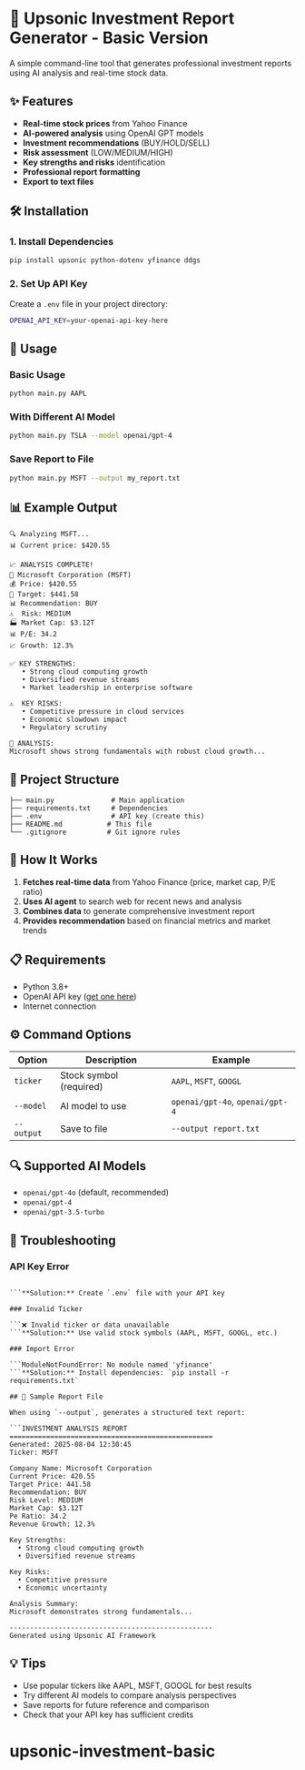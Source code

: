 # 🚀 Upsonic Investment Report Generator - Basic Version

A simple command-line tool that generates professional investment reports using AI analysis and real-time stock data.

## ✨ Features

- **Real-time stock prices** from Yahoo Finance
- **AI-powered analysis** using OpenAI GPT models
- **Investment recommendations** (BUY/HOLD/SELL)
- **Risk assessment** (LOW/MEDIUM/HIGH)
- **Key strengths and risks** identification
- **Professional report formatting**
- **Export to text files**

## 🛠️ Installation

### 1. Install Dependencies

```bash
pip install upsonic python-dotenv yfinance ddgs
```

### 2. Set Up API Key

Create a `.env` file in your project directory:

```bash
OPENAI_API_KEY=your-openai-api-key-here
```

## 🚀 Usage

### Basic Usage

```bash
python main.py AAPL
```

### With Different AI Model

```bash
python main.py TSLA --model openai/gpt-4
```

### Save Report to File

```bash
python main.py MSFT --output my_report.txt
```

## 📊 Example Output

```🚀 Upsonic Investment Report Generator
🔍 Analyzing MSFT...
📊 Current price: $420.55

📈 ANALYSIS COMPLETE!
🏢 Microsoft Corporation (MSFT)
💰 Price: $420.55
🎯 Target: $441.58
📊 Recommendation: BUY
⚠️  Risk: MEDIUM
🏭 Market Cap: $3.12T
📊 P/E: 34.2
📈 Growth: 12.3%

✅ KEY STRENGTHS:
   • Strong cloud computing growth
   • Diversified revenue streams
   • Market leadership in enterprise software

⚠️  KEY RISKS:
   • Competitive pressure in cloud services
   • Economic slowdown impact
   • Regulatory scrutiny

📝 ANALYSIS:
Microsoft shows strong fundamentals with robust cloud growth...
```

## 📁 Project Structure

```upsonic-investment-basic/
├── main.py              # Main application
├── requirements.txt     # Dependencies
├── .env                 # API key (create this)
├── README.md           # This file
└── .gitignore          # Git ignore rules
```

## 🔧 How It Works

1. **Fetches real-time data** from Yahoo Finance (price, market cap, P/E ratio)
2. **Uses AI agent** to search web for recent news and analysis
3. **Combines data** to generate comprehensive investment report
4. **Provides recommendation** based on financial metrics and market trends

## 📋 Requirements

- Python 3.8+
- OpenAI API key ([get one here](https://platform.openai.com/api-keys))
- Internet connection

## ⚙️ Command Options

| Option | Description | Example |
|--------|-------------|---------|
| `ticker` | Stock symbol (required) | `AAPL`, `MSFT`, `GOOGL` |
| `--model` | AI model to use | `openai/gpt-4o`, `openai/gpt-4` |
| `--output` | Save to file | `--output report.txt` |

## 🔍 Supported AI Models

- `openai/gpt-4o` (default, recommended)
- `openai/gpt-4`
- `openai/gpt-3.5-turbo`

## 🐛 Troubleshooting

### API Key Error

```❌ OpenAI API key not found

```**Solution:** Create `.env` file with your API key

### Invalid Ticker

```❌ Invalid ticker or data unavailable
```**Solution:** Use valid stock symbols (AAPL, MSFT, GOOGL, etc.)

### Import Error

```ModuleNotFoundError: No module named 'yfinance'
```**Solution:** Install dependencies: `pip install -r requirements.txt`

## 📝 Sample Report File

When using `--output`, generates a structured text report:

```INVESTMENT ANALYSIS REPORT
==================================================
Generated: 2025-08-04 12:30:45
Ticker: MSFT

Company Name: Microsoft Corporation
Current Price: 420.55
Target Price: 441.58
Recommendation: BUY
Risk Level: MEDIUM
Market Cap: $3.12T
Pe Ratio: 34.2
Revenue Growth: 12.3%

Key Strengths:
  • Strong cloud computing growth
  • Diversified revenue streams

Key Risks:
  • Competitive pressure
  • Economic uncertainty

Analysis Summary:
Microsoft demonstrates strong fundamentals...

--------------------------------------------------
Generated using Upsonic AI Framework
```

## 💡 Tips

- Use popular tickers like AAPL, MSFT, GOOGL for best results
- Try different AI models to compare analysis perspectives
- Save reports for future reference and comparison
- Check that your API key has sufficient credits
# upsonic-investment-basic
